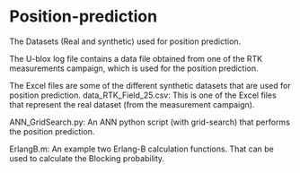 # Position-prediction
The Datasets (Real and synthetic) used for position prediction. 

The U-blox log file contains a data file obtained from one of the RTK measurements campaign, which is used for the position prediction. 

The Excel files are some of the different synthetic datasets that are used for position prediction.
data_RTK_Field_25.csv: This is one of the Excel files that represent the real dataset (from the measurement campaign).

ANN_GridSearch.py: An ANN python script (with grid-search) that performs the position prediction.

ErlangB.m: An example two Erlang-B calculation functions. That can be used to calculate the Blocking probability. 
